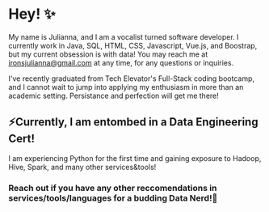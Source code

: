  # Hey! ✨

 My name is Julianna, and I am a vocalist turned software developer.
 I currently work in Java, SQL, HTML, CSS, Javascript, Vue.js, and Boostrap,
 but my current obsession is with data!
 You may reach me at ironsjulianna@gmail.com at any time, for any questions or inquiries.
 
 I've recently graduated from Tech Elevator's Full-Stack coding bootcamp, and I cannot wait to jump into
 applying my enthusiasm in more than an academic setting. Persistance and perfection will get me there!
  
## ⚡Currently, I am entombed in a Data Engineering Cert! 
 I am experiencing Python for the first time and gaining exposure to Hadoop, Hive, Spark,
 and many other services&tools!
 
### Reach out if you have any other reccomendations in services/tools/languages for a budding Data Nerd!💬
<!--
**JuliannaCynthia/JuliannaCynthia** is a ✨ _special_ ✨ repository because its `README.md` (this file) appears on your GitHub profile.

Here are some ideas to get you started:

- 🔭 I’m currently working on ...
- 🌱 I’m currently learning ...
- 👯 I’m looking to collaborate on ...
- 🤔 I’m looking for help with ...
- 💬 Ask me about ...
- 📫 How to reach me: ...
- 😄 Pronouns: ...
- ⚡ Fun fact: ...
-->

